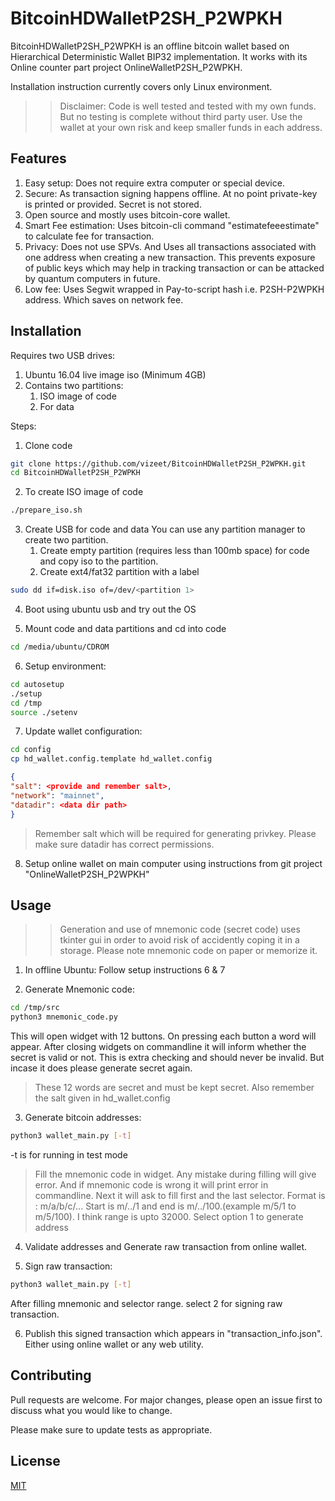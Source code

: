 # BitcoinHDWalletP2SH_P2WPKH

BitcoinHDWalletP2SH_P2WPKH is an offline bitcoin wallet based on Hierarchical Deterministic Wallet BIP32 implementation. It works with its Online counter part project OnlineWalletP2SH_P2WPKH.

Installation instruction currently covers only Linux environment.

>> Disclaimer: Code is well tested and tested with my own funds. But no testing is complete without third party user. Use the wallet at your own risk and keep smaller funds in each address. 

## Features
1. Easy setup: Does not require extra computer or special device.
2. Secure: As transaction signing happens offline. At no point private-key is printed or provided. Secret is not stored. 
3. Open source and mostly uses bitcoin-core wallet.
4. Smart Fee estimation: Uses bitcoin-cli command "estimatefeeestimate" to calculate fee for transaction.
5. Privacy: Does not use SPVs. And Uses all transactions associated with one address when creating a new transaction. This prevents exposure of public keys which may help in tracking transaction or can be attacked by quantum computers in future.
6. Low fee: Uses Segwit wrapped in Pay-to-script hash i.e. P2SH-P2WPKH address. Which saves on network fee.

## Installation
Requires two USB drives:
1. Ubuntu 16.04 live image iso (Minimum 4GB)
1. Contains two partitions:
   1. ISO image of code
   1. For data

Steps:
1. Clone code
```bash
git clone https://github.com/vizeet/BitcoinHDWalletP2SH_P2WPKH.git
cd BitcoinHDWalletP2SH_P2WPKH
```
2. To create ISO image of code 
```bash
./prepare_iso.sh
```
3. Create USB for code and data
You can use any partition manager to create two partition. 
   1. Create empty partition (requires less than 100mb space) for code and copy iso to the partition.
   2. Create ext4/fat32 partition with a label

```bash
sudo dd if=disk.iso of=/dev/<partition 1>
```

4. Boot using ubuntu usb and try out the OS

5. Mount code and data partitions and cd into code
```bash
cd /media/ubuntu/CDROM
```

6. Setup environment:
```bash
cd autosetup
./setup
cd /tmp
source ./setenv
```

7. Update wallet configuration:
```bash
cd config
cp hd_wallet.config.template hd_wallet.config
```
```json
{
"salt": <provide and remember salt>,
"network": "mainnet",
"datadir": <data dir path>
}
```
> Remember salt which will be required for generating privkey.
Please make sure datadir has correct permissions.

8. Setup online wallet on main computer using instructions from
git project "OnlineWalletP2SH_P2WPKH" 

## Usage
>> Generation and use of mnemonic code (secret code) uses tkinter gui in order to avoid risk of accidently coping it in a storage. Please note mnemonic code on paper or memorize it.
1. In offline Ubuntu: Follow setup instructions 6 & 7

2. Generate Mnemonic code:
```bash
cd /tmp/src
python3 mnemonic_code.py
```
This will open widget with 12 buttons. On pressing each button a word will appear. After closing widgets on commandline it will inform whether the secret is valid or not. This is extra checking and should never be invalid. But incase it does please generate secret again.
>These 12 words are secret and must be kept secret. Also remember the salt given in hd_wallet.config

3. Generate bitcoin addresses:
```bash
python3 wallet_main.py [-t]
```
-t is for running in test mode
> Fill the mnemonic code in widget. Any mistake during filling will give error. And if mnemonic code is wrong it will print error in commandline.
Next it will ask to fill first and the last selector. Format is : m/a/b/c/...
Start is m/../1 and end is m/../100.(example m/5/1 to m/5/100). I think range is upto 32000. 
Select option 1 to generate address

4. Validate addresses and Generate raw transaction from online wallet.

5. Sign raw transaction:
```bash
python3 wallet_main.py [-t]
```
After filling mnemonic and selector range. select 2 for signing raw transaction.

6. Publish this signed transaction which appears in "transaction_info.json". Either using online wallet or any web utility.

## Contributing
Pull requests are welcome. For major changes, please open an issue first to discuss what you would like to change.

Please make sure to update tests as appropriate.

## License
[MIT](https://choosealicense.com/licenses/mit/)

